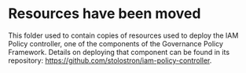 # Resources have been moved

This folder used to contain copies of resources used to deploy the IAM Policy controller, one of the components of the Governance Policy Framework. Details on deploying that component can be found in its repository: https://github.com/stolostron/iam-policy-controller.
